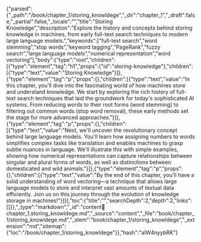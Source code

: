 {"parsed":{"_path":"/book/chapter_1/storing_knowldege","_dir":"chapter_1","_draft":false,"_partial":false,"_locale":"","title":"Storing Knowledge","description":"Explore the history and concepts behind storing knowledge in machines, from early full-text search techniques to modern large language models.","keywords":["full-text search","word stemming","stop words","keyword tagging","PageRank","fuzzy search","large language models","numerical representation","word vectoring"],"body":{"type":"root","children":[{"type":"element","tag":"h1","props":{"id":"storing-knowledge"},"children":[{"type":"text","value":"Storing Knowledge"}]},{"type":"element","tag":"p","props":{},"children":[{"type":"text","value":"In this chapter, you'll dive into the fascinating world of how machines store and understand knowledge. We start by exploring the rich history of full-text search techniques that laid the groundwork for today's sophisticated AI systems. From reducing words to their root forms (word stemming) to filtering out common words (stop word removal), these early methods set the stage for more advanced approaches."}]},{"type":"element","tag":"p","props":{},"children":[{"type":"text","value":"Next, we'll uncover the revolutionary concept behind large language models. You'll learn how assigning numbers to words simplifies complex tasks like translation and enables machines to grasp subtle nuances in language. We'll illustrate this with simple examples, showing how numerical representations can capture relationships between singular and plural forms of words, as well as distinctions between domesticated and wild animals."}]},{"type":"element","tag":"p","props":{},"children":[{"type":"text","value":"By the end of this chapter, you'll have a solid understanding of word vectoring—a technique that allows large language models to store and interpret vast amounts of textual data efficiently. Join us on this journey through the evolution of knowledge storage in machines!"}]}],"toc":{"title":"","searchDepth":2,"depth":2,"links":[]}},"_type":"markdown","_id":"content:book:chapter_1:storing_knowldege.md","_source":"content","_file":"book/chapter_1/storing_knowldege.md","_stem":"book/chapter_1/storing_knowldege","_extension":"md","sitemap":{"loc":"/book/chapter_1/storing_knowldege"}},"hash":"aIW4nyybRK"}